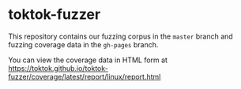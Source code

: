 # toktok-fuzzer

This repository contains our fuzzing corpus in the `master` branch and fuzzing coverage data in the `gh-pages` branch.

You can view the coverage data in HTML form at https://toktok.github.io/toktok-fuzzer/coverage/latest/report/linux/report.html
